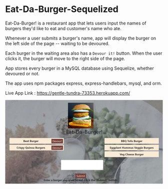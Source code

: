 # Eat-Da-Burger-Sequelized
Eat-Da-Burger! is a restaurant app that lets users input the names of burgers they'd like to eat and customer's name who ate.

Whenever a user submits a burger's name, app will display the burger on the left side of the page -- waiting to be devoured.

Each burger in the waiting area also has a `Devour it!` button. When the user clicks it, the burger will move to the right side of the page.

App stores every burger in a MySQL database using Sequelize, whether devoured or not.

The app uses npm packages express, express-handlebars, mysql, and orm.

Live App Link : https://gentle-tundra-73353.herokuapp.com/

![Screenshot](public/assets/img/screenshot.png)
